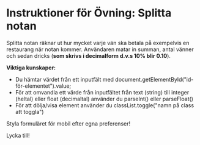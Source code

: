 # Instruktioner för Övning: Splitta notan

Splitta notan räknar ut hur mycket varje vän ska betala på exempelvis en restaurang när notan kommer. Användaren matar in summan, antal vänner och sedan dricks (**som skrivs i decimalform d.v.s 10% blir 0.10**).

**Viktiga kunskaper:**

* Du hämtar värdet från ett inputfält med document.getElementById("id-för-elementet").value;
* För att omvandla ett värde från inputfältet från text (string) till integer (heltal) eller float (decimaltal) använder du parseInt() eller parseFloat()
* För att dölja/visa element använder du classList.toggle("namn på class att toggla") 

Styla formuläret för mobil efter egna preferenser!


Lycka till!
